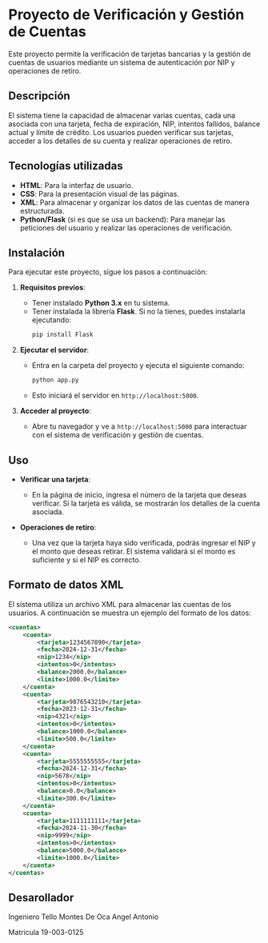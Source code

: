 # Proyecto de Verificación y Gestión de Cuentas

Este proyecto permite la verificación de tarjetas bancarias y la gestión de cuentas de usuarios mediante un sistema de autenticación por NIP y operaciones de retiro.

## Descripción

El sistema tiene la capacidad de almacenar varias cuentas, cada una asociada con una tarjeta, fecha de expiración, NIP, intentos fallidos, balance actual y límite de crédito. Los usuarios pueden verificar sus tarjetas, acceder a los detalles de su cuenta y realizar operaciones de retiro.

## Tecnologías utilizadas

- **HTML**: Para la interfaz de usuario.
- **CSS**: Para la presentación visual de las páginas.
- **XML**: Para almacenar y organizar los datos de las cuentas de manera estructurada.
- **Python/Flask** (si es que se usa un backend): Para manejar las peticiones del usuario y realizar las operaciones de verificación.

## Instalación

Para ejecutar este proyecto, sigue los pasos a continuación:

1. **Requisitos previos**:
   - Tener instalado **Python 3.x** en tu sistema.
   - Tener instalada la librería **Flask**. Si no la tienes, puedes instalarla ejecutando:
     ```bash
     pip install Flask
     ```

2. **Ejecutar el servidor**:
   - Entra en la carpeta del proyecto y ejecuta el siguiente comando:
     ```bash
     python app.py
     ```
   - Esto iniciará el servidor en `http://localhost:5000`.

3. **Acceder al proyecto**:
   - Abre tu navegador y ve a `http://localhost:5000` para interactuar con el sistema de verificación y gestión de cuentas.

## Uso

- **Verificar una tarjeta**:
   - En la página de inicio, ingresa el número de la tarjeta que deseas verificar. Si la tarjeta es válida, se mostrarán los detalles de la cuenta asociada.

- **Operaciones de retiro**:
   - Una vez que la tarjeta haya sido verificada, podrás ingresar el NIP y el monto que deseas retirar. El sistema validará si el monto es suficiente y si el NIP es correcto.

## Formato de datos XML

El sistema utiliza un archivo XML para almacenar las cuentas de los usuarios. A continuación se muestra un ejemplo del formato de los datos:

```xml
<cuentas>
    <cuenta>
        <tarjeta>1234567890</tarjeta>
        <fecha>2024-12-31</fecha>
        <nip>1234</nip>
        <intentos>0</intentos>
        <balance>2000.0</balance>
        <limite>1000.0</limite>
    </cuenta>
    <cuenta>
        <tarjeta>9876543210</tarjeta>
        <fecha>2023-12-31</fecha>
        <nip>4321</nip>
        <intentos>0</intentos>
        <balance>1000.0</balance>
        <limite>500.0</limite>
    </cuenta>
    <cuenta>
        <tarjeta>5555555555</tarjeta>
        <fecha>2024-12-31</fecha>
        <nip>5678</nip>
        <intentos>0</intentos>
        <balance>0.0</balance>
        <limite>300.0</limite>
    </cuenta>
    <cuenta>
        <tarjeta>1111111111</tarjeta>
        <fecha>2024-11-30</fecha>
        <nip>9999</nip>
        <intentos>0</intentos>
        <balance>5000.0</balance>
        <limite>1000.0</limite>
    </cuenta>
</cuentas>

```

## Desarollador

Ingeniero Tello Montes De Oca Angel Antonio

Matricula 19-003-0125

